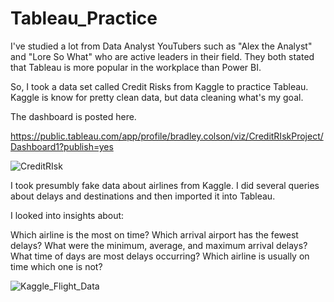 # Tableau_Practice

I've studied a lot from Data Analyst YouTubers such as "Alex the Analyst" and "Lore So What" who are active leaders in their field.  They both stated that Tableau is more popular in the workplace than Power BI.  

So, I took a data set called Credit Risks from Kaggle to practice Tableau.  Kaggle is know for pretty clean data, but data cleaning what's my goal.

The dashboard is posted here.

https://public.tableau.com/app/profile/bradley.colson/viz/CreditRIskProject/Dashboard1?publish=yes


![CreditRIsk](https://github.com/BradleyColson/Tableau_Practice/assets/132014177/3674f2de-17f7-42a6-a2d0-e3e5aaf27893)

I took presumbly fake data about airlines from Kaggle.  I did several queries about delays and destinations and then imported it into Tableau.

I looked into insights about:

  Which airline is the most on time?
  Which arrival airport has the fewest delays?
  What were the minimum, average, and maximum arrival delays?
  What time of days are most delays occurring?
  Which airline is usually on time which one is not?


![Kaggle_Flight_Data](https://github.com/BradleyColson/Tableau_Practice/assets/132014177/6bfe1294-c8cf-4120-92e5-6aca6895bf8b)
